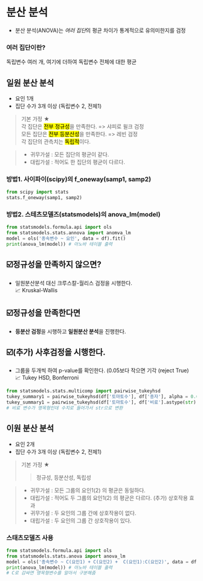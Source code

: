 분산 분석 
==
* 분산 분석(ANOVA)는 *여러 집단*의 평균 차이가 통계적으로 유의미한지를 검정
### 여러 집단이란? 
독립변수 여러 개, 여기에 더하여 독립변수 전체에 대한 평균 

일원 분산 분석 
--
* 요인 1개
* 집단 수가 3개 이상 (독립변수 2, 전체1)
> 기본 가정 ★   
> 각 집단은 <mark>전부 정규성</mark>을 만족한다. => 샤피로 윌크 검정    
> 모든 집단은 <mark>전부 등분산성</mark>을 만족한다. => 레빈 검정   
> 각 집단의 관측치는 <mark>독립적</mark>이다.   
 
> * 귀무가설 : 모든 집단의 평균이 같다.
> * 대립가설 : 적어도 한 집단의 평균이 다르다.

### 방법1. 사이파이(scipy)의 f_oneway(samp1, samp2) 
```python
from scipy import stats
stats.f_oneway(samp1, samp2)
```

### 방법2. 스테츠모델즈(statsmodels)의 anova_lm(model) 
```python
from statsmodels.formula.api import ols
from statsmodels.stats.annova import anomva_lm
model = ols('종속변수 ~ 요인', data = df).fit()
print(anova_lm(model)) # 아노바 테이블 출력 
```
☑️정규성을 만족하지 않으면? 
-- 
* 일원분산분석 대신 크루스칼-월리스 검정을 시행한다.   
  📈 Kruskal-Wallis

☑️정규성을 만족한다면 
--
* **등분산 검정**을 시행하고 **일원분산 분석**을 진행한다. 

☑️(추가) 사후검정을 시행한다. 
--
* 그룹을 두개씩 하여 p-value를 확인한다. (0.05보다 작으면 기각 (reject True)   
 📈 Tukey HSD, Bonferroni
```python
from statsmodels.stats.multicomp import pairwise_tukeyhsd 
tukey_summary1 = pairwise_tukeyhsd(df['토마토수'], df['종자'], alpha = 0.05)
tukey_summary1 = pairwise_tukeyhsd(df['토마토수'], df['비료'].astype(str), alpha = 0.05)
# 비료 변수가 명목형인데 수치로 들어가서 str으로 변환
```


이원 분산 분석 
--
* 요인 2개 
* 집단 수가 3개 이상 (독립변수 2, 전체1)
> 기본 가정 ★
> > 정규성, 등분산성, 독립성

> * 귀무가설 : 모든 그룹의 요인1(2) 의 평균은 동일하다.
> * 대립가설 : 적어도 두 그룹의 요인1(2) 의 평균은 다르다. 
> (추가) 상호작용 효과
> * 귀무가설 : 두 요인의 그룹 간에 상호작용이 없다.
> * 대립가설 : 두 요인의 그룹 간 상호작용이 있다.
### 스태츠모델즈 사용 
 ```python
from statsmodels.formula.api import ols
from statsmodels.stats.anova import anova_lm
model = ols('종속변수 ~ C(요인1) + C(요인2) +  C(요인1):C(요인2)', data = df).fit()
print(anova_lm(model)) # 아노바 테이블 출력
# C로 감싸면 명목형변수를 알아서 구분해줌 
```





